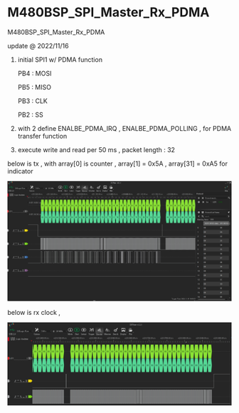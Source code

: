 # M480BSP_SPI_Master_Rx_PDMA
 M480BSP_SPI_Master_Rx_PDMA


update @ 2022/11/16

1. initial SPI1 w/ PDMA function

	PB4 : MOSI
	
	PB5 : MISO
	
	PB3 : CLK
	
	PB2 : SS

2. with 2 define ENALBE_PDMA_IRQ ,  ENALBE_PDMA_POLLING , for PDMA transfer function

3. execute write and read per 50 ms , packet length : 32

below is tx , with array[0] is counter , array[1] = 0x5A , array[31] = 0xA5 for indicator

![image](https://github.com/released/M480BSP_SPI_Master_Rx_PDMA/blob/main/TX.jpg)	

below is rx clock , 

![image](https://github.com/released/M480BSP_SPI_Master_Rx_PDMA/blob/main/RX.jpg)	


